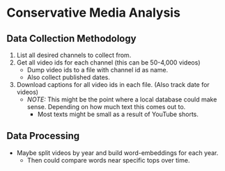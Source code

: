 # Conservative Media Analysis

## Data Collection Methodology
1. List all desired channels to collect from.
2. Get all video ids for each channel (this can be 50-4,000 videos)
    - Dump video ids to a file with channel id as name.
    - Also collect published dates.
3. Download captions for all video ids in each file. (Also track date for videos)
    - *NOTE:* This might be the point where a local database could make sense. Depending on how much text this comes out to.
        - Most texts might be small as a result of YouTube shorts.


## Data Processing
- Maybe split videos by year and build word-embeddings for each year.
    - Then could compare words near specific tops over time.
